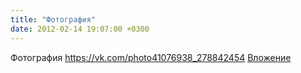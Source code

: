 ```yaml
---
title: "Фотография"
date: 2012-02-14 19:07:00 +0300
---
```


Фотография
<a class="vk-attach" href="https://vk.com/photo41076938_278842454">https://vk.com/photo41076938_278842454</a>
<a class="vk-attach" href="https://vk.com/photo41076938_278842454">Вложение</a>
